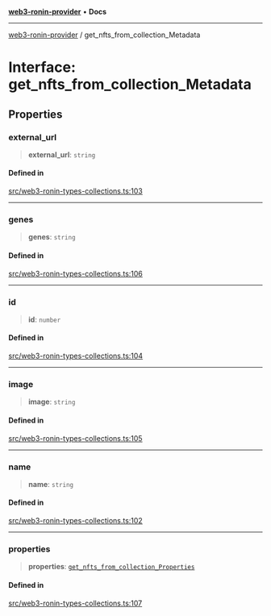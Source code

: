 [**web3-ronin-provider**](../README.md) • **Docs**

***

[web3-ronin-provider](../globals.md) / get\_nfts\_from\_collection\_Metadata

# Interface: get\_nfts\_from\_collection\_Metadata

## Properties

### external\_url

> **external\_url**: `string`

#### Defined in

[src/web3-ronin-types-collections.ts:103](https://github.com/chuacw/web3-ronin-provider/blob/74865f4cc367fda569b2ea12b7ca079db4fcf0a2/src/web3-ronin-types-collections.ts#L103)

***

### genes

> **genes**: `string`

#### Defined in

[src/web3-ronin-types-collections.ts:106](https://github.com/chuacw/web3-ronin-provider/blob/74865f4cc367fda569b2ea12b7ca079db4fcf0a2/src/web3-ronin-types-collections.ts#L106)

***

### id

> **id**: `number`

#### Defined in

[src/web3-ronin-types-collections.ts:104](https://github.com/chuacw/web3-ronin-provider/blob/74865f4cc367fda569b2ea12b7ca079db4fcf0a2/src/web3-ronin-types-collections.ts#L104)

***

### image

> **image**: `string`

#### Defined in

[src/web3-ronin-types-collections.ts:105](https://github.com/chuacw/web3-ronin-provider/blob/74865f4cc367fda569b2ea12b7ca079db4fcf0a2/src/web3-ronin-types-collections.ts#L105)

***

### name

> **name**: `string`

#### Defined in

[src/web3-ronin-types-collections.ts:102](https://github.com/chuacw/web3-ronin-provider/blob/74865f4cc367fda569b2ea12b7ca079db4fcf0a2/src/web3-ronin-types-collections.ts#L102)

***

### properties

> **properties**: [`get_nfts_from_collection_Properties`](get_nfts_from_collection_Properties.md)

#### Defined in

[src/web3-ronin-types-collections.ts:107](https://github.com/chuacw/web3-ronin-provider/blob/74865f4cc367fda569b2ea12b7ca079db4fcf0a2/src/web3-ronin-types-collections.ts#L107)
